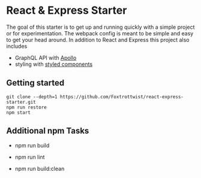# React & Express Starter

The goal of this starter is to get up and running quickly with a simple project or for experimentation. The webpack config is meant to be simple and easy to get your head around. In addition to React and Express this project also includes

* GraphQL API with [Apollo](https://www.apollographql.com/)
* styling with [styled components](https://www.styled-components.com/)

## Getting started

```shell
git clone --depth=1 https://github.com/Foxtrottwist/react-express-starter.git
npm run restore
npm start
```

## Additional npm Tasks

* npm run build

* npm run lint

* npm run build:clean
